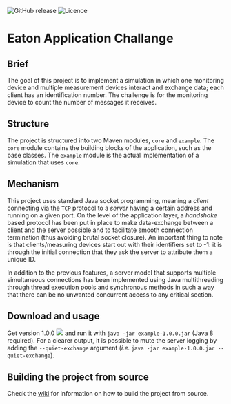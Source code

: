 ![GitHub release](https://img.shields.io/badge/release-1.0.0-green.svg) ![Licence](https://img.shields.io/packagist/l/doctrine/orm.svg) 



# Eaton Application Challange

## Brief

The goal of this project is to implement a simulation in which one monitoring device and multiple measurement devices interact and exchange data; each client has an identification number. The challenge is for the monitoring device to count the number of messages it receives.

## Structure

The project is structured into two Maven modules, `core` and `example`. The `core` module contains the building blocks of the application, such as the base classes. The `example` module is the actual implementation of a simulation that uses `core`.

## Mechanism

This project uses standard Java socket programming, meaning a _client_ connecting via the `TCP` protocol to a _server_ having a certain address and running on a given port. On the level of the application layer, a _handshake_ based protocol has been put in place to make data-exchange between a client and the server possible and to facilitate smooth connection termination (thus avoiding brutal socket closure). An important thing to note is that clients/measuring devices start out with their identifiers set to -1: it is through the initial connection that they ask the server to attribute them a unique ID.

In addition to the previous features, a server model that supports multiple simultaneous connections has been implemented using Java multithreading through thread execution pools and synchronous methods in such a way that there can be no unwanted concurrent access to any critical section.

## Download and usage

Get version 1.0.0 [<img src="https://png.icons8.com/material-outlined/12/000000/downloading-updates.png">](https://www.dropbox.com/sh/s8pwrjyb499h04v/AAAZwGOXr0h93-yHZZ4-I8mva?dl=0) and run it with `java -jar example-1.0.0.jar` (Java 8 required). For a clearer output, it is possible to mute the server logging by adding the `--quiet-exchange` argument (_i.e._ `java -jar example-1.0.0.jar --quiet-exchange`).

## Building the project from source

Check the [wiki](https://github.com/vmoglan/eaton-application-challenge/wiki/Building-the-project-from-source) for information on how to build the project from source.
